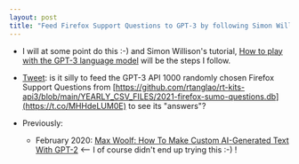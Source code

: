 ```yaml
---
layout: post
title: "Feed Firefox Support Questions to GPT-3 by following Simon Willison's HowTo and see what 'answers' it comes up with?"
---
```


* I will at some point do this :-) and Simon Willison's tutorial, [How to play with the GPT-3 language model](https://simonwillison.net/2022/Jun/5/play-with-gpt3/) will be the steps I follow.

* [Tweet](https://twitter.com/rtanglao/status/1533505888828329984): is it silly to feed the GPT-3 API 1000 randomly chosen Firefox Support Questions from [https://github.com/rtanglao/rt-kits-api3/blob/main/YEARLY_CSV_FILES/2021-firefox-sumo-questions.db](https://t.co/MHHdeLUM0E) to see its "answers"?

* Previously:

  * February 2020: [Max Woolf: How To Make Custom AI-Generated Text With GPT-2](http://rolandtanglao.com/2020/02/15/p1-max-woolf-howto-custom-ai-generated-text-gpt-2/) <-- I of course didn't end up trying this :-) !